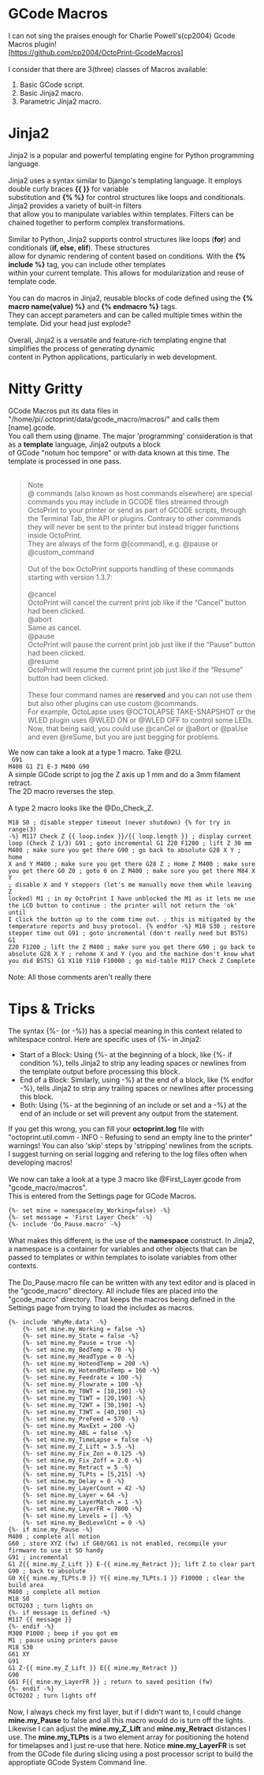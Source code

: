 # GCode Macros #
I can not sing the praises enough for Charlie Powell's(cp2004) Gcode Macros plugin!<br>
[https://github.com/cp2004/OctoPrint-GcodeMacros]<br><br>
I consider that there are 3(three) classes of Macros available:<br>
<ol>
    <li>
        Basic GCode script.
    </li>
    <li>
        Basic Jinja2 macro.
    </li>
    <li>
        Parametric Jinja2 macro.
    </li>
</ol>

# Jinja2 #
Jinja2 is a popular and powerful templating engine for Python programming language.<br><br>
Jinja2 uses a syntax similar to Django's templating language. It employs double curly braces <b>{{ }}</b> for variable<br>
substitution and <b>{% %}</b> for control structures like loops and conditionals. Jinja2 provides a variety of built-in filters<br>
that allow you to manipulate variables within templates. Filters can be chained together to perform complex transformations.<br><br>
Similar to Python, Jinja2 supports control structures like loops (<b>for</b>) and conditionals (<b>if, else, elif</b>). These structures<br>
allow for dynamic rendering of content based on conditions. With the <b>{% include %}</b> tag, you can include other templates<br>
within your current template. This allows for modularization and reuse of template code.<br><br>
You can do macros in Jinja2, reusable blocks of code defined using the <b>{% macro name(value) %}</b> and <b>{% endmacro %}</b> tags.<br>
They can accept parameters and can be called multiple times within the template. Did your head just explode?<br><br>
Overall, Jinja2 is a versatile and feature-rich templating engine that simplifies the process of generating dynamic<br>
content in Python applications, particularly in web development.
# Nitty Gritty #
GCode Macros put its data files in "/home/pi/.octoprint/data/gcode_macro/macros/" and calls them [name].gcode.<br>
You call them using @name. The major 'programming' consideration is that as a <b>template</b> language, Jinja2 outputs a block<br>
of GCode "notum hoc tempore" or with data known at this time. The template is processed in one pass.<br><br>  
> Note <br>
@ commands (also known as host commands elsewhere) are special commands you may include in GCODE files streamed through OctoPrint to your printer or send as part of GCODE scripts, through the Terminal Tab, the API or plugins. Contrary to other commands they will never be sent to the printer but instead trigger functions inside OctoPrint.<br>
They are always of the form @[command], e.g. @pause or @custom_command<br><br>
Out of the box OctoPrint supports handling of these commands starting with version 1.3.7:<br><br>
@cancel<br>
    OctoPrint will cancel the current print job like if the “Cancel” button had been clicked.<br>
@abort<br>
    Same as cancel.<br>
@pause<br>
    OctoPrint will pause the current print job just like if the “Pause” button had been clicked.<br>
@resume<br>
    OctoPrint will resume the current print job just like if the “Resume” button had been clicked.<br><br>
These four command names are <b>reserved</b> and you can not use them but also other plugins can use custom @commands.<br>
For example, OctoLapse uses @OCTOLAPSE TAKE-SNAPSHOT or the WLED plugin uses @WLED ON or @WLED OFF to control some LEDs.<br>
Now, that being said, you could use @canCel or @aBort or @paUse and even @reSume, but you are just begging for problems.<br>

We now can take a look at a type 1 macro. Take @2U.<br>
<code>
G91
M400
G1 Z1 E-3
M400
G90
</code><br>
A simple GCode script to jog the Z axis up 1 mm and do a 3mm filament retract.<br>
The 2D macro reverses the step.<br><br>
A type 2 macro looks like the @Do_Check_Z.<br>
<code>
M18 S0 ; disable stepper timeout (never shutdown)
{% for try in range(3) -%}
M117 Check Z {{ loop.index }}/{{ loop.length }} ; display current loop (Check Z 1/3)
G91 ; goto incremental
G1 Z20 F1200 ; lift Z 30 mm
M400 ; make sure you get there
G90 ; go back to absolute
G28 X Y ; home X and Y
M400 ; make sure you get there
G28 Z ; Home Z
M400 ; make sure you get there
G0 Z0 ; goto 0 on Z
M400 ; make sure you get there
M84 X Y ; disable X and Y steppers (let's me manually move them while leaving Z locked)
M1 ; in my OctoPrint I have unblocked the M1 as it lets me use the LCD button to continue
: the printer will not return the 'ok' until I click the button up to the comm time out.
; this is mitigated by the temperature reports and busy protocol.
{% endfor -%}
M18 S30 ; restore stepper time out
G91 ; goto incremental (don't really need but BSTS)
G1 Z20 F1200 ; lift the Z
M400 ; make sure you get there
G90 ; go back to absolute
G28 X Y ; rehome X and Y (you and the machine don't know what you did BSTS)
G1 X110 Y110 F10000 ; go mid-table
M117 Check Z Complete
</code><br>
Note: All those comments aren't really there
# Tips & Tricks #
The syntax {%- (or -%}) has a special meaning in this context related to whitespace control.
Here are specific uses of {%- in Jinja2:
<ul>
<li>Start of a Block: Using {%- at the beginning of a block, like {%- if condition %}, tells Jinja2 to strip any leading spaces or newlines from the template output before processing this block.</li>
<li>End of a Block: Similarly, using -%} at the end of a block, like {% endfor -%}, tells Jinja2 to strip any trailing spaces or newlines after processing this block.</li>
<li>
Both: Using {%- at the beginning of an include or set and a -%} at the end of an include or set will prevent any output from the statement.
</li>
</ul>
If you get this wrong, you can fill your <b>octoprint.log</b> file with "octoprint.util.comm - INFO - Refusing to send an empty line to the printer" warnings! You can also 'skip' steps by 'stripping' newlines from the scripts. I suggest turning on serial logging and refering to the log files often when developing macros!<br><br>
We now can take a look at a type 3 macro like @First_Layer.gcode from "gcode_macro/macros".<br>
This is entered from the Settings page for GCode Macros.<br>
<code>
{%- set mine = namespace(my_Working=false) -%}
{%- set message = 'First Layer Check' -%}
{%- include 'Do_Pause.macro' -%}
</code><br>
What makes this different, is the use of the <b>namespace</b> construct. In Jinja2, a namespace is a container for variables and other objects that can be passed to templates or within templates to isolate variables from other contexts.<br><br>
The Do_Pause.macro file can be written with any text editor and is placed in the "gcode_macro" directory. All include files are placed into the "gcode_macro" directory. That keeps the macros being defined in the Settings page from trying to load the includes as macros.<br>
<code>
{%- include 'WhyMe.data' -%}
    {%- set mine.my_Working = false -%}
    {%- set mine.my_State = false -%}
    {%- set mine.my_Pause = true -%}
    {%- set mine.my_BedTemp = 70 -%}
    {%- set mine.my_HeadType = 0 -%}
    {%- set mine.my_HotendTemp = 200 -%}
    {%- set mine.my_HotendMinTemp = 160 -%}
    {%- set mine.my_Feedrate = 100 -%}
    {%- set mine.my_Flowrate = 100 -%}
    {%- set mine.my_T0WT = [10,190] -%}
    {%- set mine.my_T1WT = [20,190] -%}
    {%- set mine.my_T2WT = [30,190] -%}
    {%- set mine.my_T3WT = [40,190] -%}
    {%- set mine.my_PreFeed = 570 -%}
    {%- set mine.my_MaxExt = 200 -%}
    {%- set mine.my_ABL = false -%}
    {%- set mine.my_TimeLapse = false -%}
    {%- set mine.my_Z_Lift = 3.5 -%}
    {%- set mine.my_Fix_Zon = 0.125 -%}
    {%- set mine.my_Fix_Zoff = 2.0 -%}
    {%- set mine.my_Retract = 5 -%}
    {%- set mine.my_TLPts = [5,215] -%}
    {%- set mine.my_Delay = 0 -%}
    {%- set mine.my_LayerCount = 42 -%}
    {%- set mine.my_Layer = 64 -%}
    {%- set mine.my_LayerMatch = 1 -%}
    {%- set mine.my_LayerFR = 7800 -%}
    {%- set mine.my_Levels = [] -%}
    {%- set mine.my_BedLevelCnt = 0 -%}
{%- if mine.my_Pause -%}
M400 ; complete all motion
G60 ; store XYZ (fw) if G60/G61 is not enabled, recompile your firmware to use it SO handy
G91 ; incremental
G1 Z{{ mine.my_Z_Lift }} E-{{ mine.my_Retract }}; lift Z to clear part
G90 ; back to absolute
G0 X{{ mine.my_TLPts.0 }} Y{{ mine.my_TLPts.1 }} F10000 ; clear the build area
M400 ; complete all motion
M18 S0
OCTO203 ; turn lights on
{%- if message is defined -%}
M117 {{ message }}
{%- endif -%}
M300 P1000 ; beep if you got em
M1 ; pause using printers pause
M18 S30
G61 XY
G91
G1 Z-{{ mine.my_Z_Lift }} E{{ mine.my_Retract }}
G90
G61 F{{ mine.my_LayerFR }} ; return to saved position (fw)
{%- endif -%}
OCTO202 ; turn lights off
</code><br>
Now, I always check my first layer, but if I didn't want to, I could change <b>mine.my_Pause</b> to false and all this macro would do is turn off the lights. Likewise I can adjust the <b>mine.my_Z_Lift</b> and <b>mine.my_Retract</b> distances I use. The <b>mine.my_TLPts</b> is a two element array for positioning the hotend for timelapses and I just re-use that here. Notice <b>mine.my_LayerFR</b> is set from the GCode file during slicing using a post processor script to build the approptiate GCode System Command line.<br>
